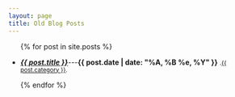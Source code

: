 ```yaml
---
layout: page
title: Old Blog Posts
---
```


<section>
<ul>
  {% for post in site.posts %}
  <li>
    <p><i><a href="{{site.baseurl}}{{post.url}}"><strong>{{ post.title }}</strong></a></i>---<strong>{{ post.date | date: "%A, %B %e, %Y" }}</strong>
<small>.<a class="category" href="{{site.baseurl}}/categories/{{ post.category | downcase }}.html">{{ post.category }}</a>.</small></p>
  </li>
  {% endfor %}
</ul>
</section>
